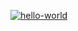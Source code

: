 [![hello-world](https://github.com/makaralina/hexlet_pytest/actions/workflows/pyci.yml/badge.svg)](https://github.com/makaralina/hexlet_pytest/actions/workflows/pyci.yml)